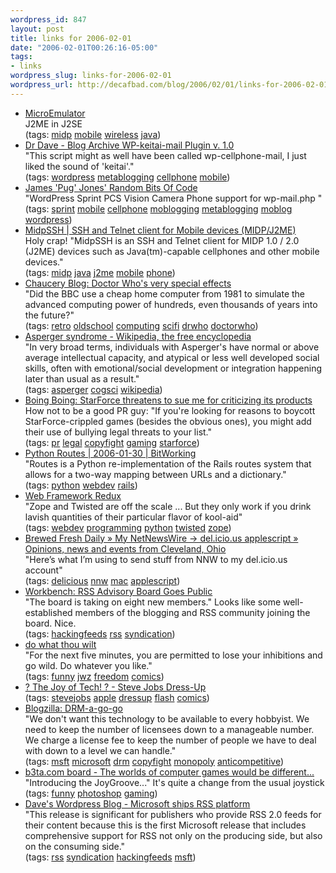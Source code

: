 ```yaml
--- 
wordpress_id: 847
layout: post
title: links for 2006-02-01
date: "2006-02-01T00:26:16-05:00"
tags: 
- links
wordpress_slug: links-for-2006-02-01
wordpress_url: http://decafbad.com/blog/2006/02/01/links-for-2006-02-01
---
```

<ul class="delicious">
	<li>
		<div class="delicious-link"><a href="http://www.barteo.net/microemulator/">MicroEmulator</a></div>
		<div class="delicious-extended">J2ME in J2SE</div>
		<div class="delicious-tags">(tags: <a href="http://del.icio.us/deusx/midp">midp</a> <a href="http://del.icio.us/deusx/mobile">mobile</a> <a href="http://del.icio.us/deusx/wireless">wireless</a> <a href="http://del.icio.us/deusx/java">java</a>)</div>
	</li>
	<li>
		<div class="delicious-link"><a href="http://unknowngenius.com/blog/archives/2004/08/23/wp-keitai-mail-plugin-v-10/">Dr Dave - Blog Archive  WP-keitai-mail Plugin v. 1.0</a></div>
		<div class="delicious-extended">"This script might as well have been called wp-cellphone-mail, I just liked the sound of 'keitai'."</div>
		<div class="delicious-tags">(tags: <a href="http://del.icio.us/deusx/wordpress">wordpress</a> <a href="http://del.icio.us/deusx/metablogging">metablogging</a> <a href="http://del.icio.us/deusx/cellphone">cellphone</a> <a href="http://del.icio.us/deusx/mobile">mobile</a>)</div>
	</li>
	<li>
		<div class="delicious-link"><a href="http://www.cise.ufl.edu/~jcjones/src/">James 'Pug' Jones' Random Bits Of Code</a></div>
		<div class="delicious-extended">"WordPress Sprint PCS Vision Camera Phone support for wp-mail.php "</div>
		<div class="delicious-tags">(tags: <a href="http://del.icio.us/deusx/sprint">sprint</a> <a href="http://del.icio.us/deusx/mobile">mobile</a> <a href="http://del.icio.us/deusx/cellphone">cellphone</a> <a href="http://del.icio.us/deusx/moblogging">moblogging</a> <a href="http://del.icio.us/deusx/metablogging">metablogging</a> <a href="http://del.icio.us/deusx/moblog">moblog</a> <a href="http://del.icio.us/deusx/wordpress">wordpress</a>)</div>
	</li>
	<li>
		<div class="delicious-link"><a href="http://www.xk72.com/midpssh/index.php">MidpSSH | SSH and Telnet client for Mobile devices (MIDP/J2ME)</a></div>
		<div class="delicious-extended">Holy crap!  "MidpSSH is an SSH and Telnet client for MIDP 1.0 / 2.0 (J2ME) devices such as Java(tm)-capable cellphones and other mobile devices."</div>
		<div class="delicious-tags">(tags: <a href="http://del.icio.us/deusx/midp">midp</a> <a href="http://del.icio.us/deusx/java">java</a> <a href="http://del.icio.us/deusx/j2me">j2me</a> <a href="http://del.icio.us/deusx/mobile">mobile</a> <a href="http://del.icio.us/deusx/phone">phone</a>)</div>
	</li>
	<li>
		<div class="delicious-link"><a href="http://blog.chaucery.com/archives/2006/01/doctor_whos_very_special_effec.html">Chaucery Blog: Doctor Who's very special effects</a></div>
		<div class="delicious-extended">"Did the BBC use a cheap home computer from 1981 to simulate the advanced computing power of hundreds, even thousands of years into the future?"</div>
		<div class="delicious-tags">(tags: <a href="http://del.icio.us/deusx/retro">retro</a> <a href="http://del.icio.us/deusx/oldschool">oldschool</a> <a href="http://del.icio.us/deusx/computing">computing</a> <a href="http://del.icio.us/deusx/scifi">scifi</a> <a href="http://del.icio.us/deusx/drwho">drwho</a> <a href="http://del.icio.us/deusx/doctorwho">doctorwho</a>)</div>
	</li>
	<li>
		<div class="delicious-link"><a href="http://en.wikipedia.org/wiki/Asperger_syndrome">Asperger syndrome - Wikipedia, the free encyclopedia</a></div>
		<div class="delicious-extended">"In very broad terms, individuals with Asperger's have normal or above average intellectual capacity, and atypical or less well developed social skills, often with emotional/social development or integration happening later than usual as a result."</div>
		<div class="delicious-tags">(tags: <a href="http://del.icio.us/deusx/asperger">asperger</a> <a href="http://del.icio.us/deusx/cogsci">cogsci</a> <a href="http://del.icio.us/deusx/wikipedia">wikipedia</a>)</div>
	</li>
	<li>
		<div class="delicious-link"><a href="http://www.boingboing.net/2006/01/31/starforce_threatens_.html">Boing Boing: StarForce threatens to sue me for criticizing its products</a></div>
		<div class="delicious-extended">How not to be a good PR guy: "If you're looking for reasons to boycott StarForce-crippled games (besides the obvious ones), you might add their use of bullying legal threats to your list."</div>
		<div class="delicious-tags">(tags: <a href="http://del.icio.us/deusx/pr">pr</a> <a href="http://del.icio.us/deusx/legal">legal</a> <a href="http://del.icio.us/deusx/copyfight">copyfight</a> <a href="http://del.icio.us/deusx/gaming">gaming</a> <a href="http://del.icio.us/deusx/starforce">starforce</a>)</div>
	</li>
	<li>
		<div class="delicious-link"><a href="http://bitworking.org/news/Python_Routes">Python Routes | 2006-01-30 | BitWorking</a></div>
		<div class="delicious-extended">"Routes is a Python re-implementation of the Rails routes system that allows for a two-way mapping between URLs and a dictionary."</div>
		<div class="delicious-tags">(tags: <a href="http://del.icio.us/deusx/python">python</a> <a href="http://del.icio.us/deusx/webdev">webdev</a> <a href="http://del.icio.us/deusx/rails">rails</a>)</div>
	</li>
	<li>
		<div class="delicious-link"><a href="http://www.artima.com/weblogs/viewpost.jsp?thread=146503">Web Framework Redux</a></div>
		<div class="delicious-extended">"Zope and Twisted are off the scale ... But they only work if you drink lavish quantities of their particular flavor of kool-aid"</div>
		<div class="delicious-tags">(tags: <a href="http://del.icio.us/deusx/webdev">webdev</a> <a href="http://del.icio.us/deusx/programming">programming</a> <a href="http://del.icio.us/deusx/python">python</a> <a href="http://del.icio.us/deusx/twisted">twisted</a> <a href="http://del.icio.us/deusx/zope">zope</a>)</div>
	</li>
	<li>
		<div class="delicious-link"><a href="http://www.brewedfreshdaily.com/2006/01/29/my-netnewswire-delicious-applescript/">Brewed Fresh Daily » My NetNewsWire -> del.icio.us applescript » Opinions, news and events from Cleveland, Ohio</a></div>
		<div class="delicious-extended">"Here’s what I’m using to send stuff from NNW to my del.icio.us account"</div>
		<div class="delicious-tags">(tags: <a href="http://del.icio.us/deusx/delicious">delicious</a> <a href="http://del.icio.us/deusx/nnw">nnw</a> <a href="http://del.icio.us/deusx/mac">mac</a> <a href="http://del.icio.us/deusx/applescript">applescript</a>)</div>
	</li>
	<li>
		<div class="delicious-link"><a href="http://www.cadenhead.org/workbench/news/2851/rss-advisory-board-goes-public">Workbench: RSS Advisory Board Goes Public</a></div>
		<div class="delicious-extended">"The board is taking on eight new members."  Looks like some well-established members of the blogging and RSS community joining the board.  Nice.</div>
		<div class="delicious-tags">(tags: <a href="http://del.icio.us/deusx/hackingfeeds">hackingfeeds</a> <a href="http://del.icio.us/deusx/rss">rss</a> <a href="http://del.icio.us/deusx/syndication">syndication</a>)</div>
	</li>
	<li>
		<div class="delicious-link"><a href="http://www.jwz.org/gruntle/freedom.html">do what thou wilt</a></div>
		<div class="delicious-extended">"For the next five minutes, you are permitted to lose your inhibitions and go wild. Do whatever you like."</div>
		<div class="delicious-tags">(tags: <a href="http://del.icio.us/deusx/funny">funny</a> <a href="http://del.icio.us/deusx/jwz">jwz</a> <a href="http://del.icio.us/deusx/freedom">freedom</a> <a href="http://del.icio.us/deusx/comics">comics</a>)</div>
	</li>
	<li>
		<div class="delicious-link"><a href="http://www.geekculture.com/joyoftech/joyarchives/692flash.html">? The Joy of Tech! ? - Steve Jobs Dress-Up</a></div>
		<div class="delicious-tags">(tags: <a href="http://del.icio.us/deusx/stevejobs">stevejobs</a> <a href="http://del.icio.us/deusx/apple">apple</a> <a href="http://del.icio.us/deusx/dressup">dressup</a> <a href="http://del.icio.us/deusx/flash">flash</a> <a href="http://del.icio.us/deusx/comics">comics</a>)</div>
	</li>
	<li>
		<div class="delicious-link"><a href="http://dooooooom.blogspot.com/2006/01/drm-go-go.html">Blogzilla: DRM-a-go-go</a></div>
		<div class="delicious-extended">"We don't want this technology to be available to every hobbyist. We need to keep the number of licensees down to a manageable number. We charge a license fee to keep the number of people we have to deal with down to a level we can handle."</div>
		<div class="delicious-tags">(tags: <a href="http://del.icio.us/deusx/msft">msft</a> <a href="http://del.icio.us/deusx/microsoft">microsoft</a> <a href="http://del.icio.us/deusx/drm">drm</a> <a href="http://del.icio.us/deusx/copyfight">copyfight</a> <a href="http://del.icio.us/deusx/monopoly">monopoly</a> <a href="http://del.icio.us/deusx/anticompetitive">anticompetitive</a>)</div>
	</li>
	<li>
		<div class="delicious-link"><a href="http://www.b3ta.com/board/5597348">b3ta.com board - The worlds of computer games would be different...</a></div>
		<div class="delicious-extended">"Introducing the JoyGroove..."  It's quite a change from the usual joystick</div>
		<div class="delicious-tags">(tags: <a href="http://del.icio.us/deusx/funny">funny</a> <a href="http://del.icio.us/deusx/photoshop">photoshop</a> <a href="http://del.icio.us/deusx/gaming">gaming</a>)</div>
	</li>
	<li>
		<div class="delicious-link"><a href="http://scripting.wordpress.com/2006/01/31/microsoft-ships-rss-enabled-software-and-platform/">Dave's Wordpress Blog - Microsoft ships RSS platform</a></div>
		<div class="delicious-extended">"This release is significant for publishers who provide RSS 2.0 feeds for their content because this is the first Microsoft release that includes comprehensive support for RSS not only on the producing side, but also on the consuming side."</div>
		<div class="delicious-tags">(tags: <a href="http://del.icio.us/deusx/rss">rss</a> <a href="http://del.icio.us/deusx/syndication">syndication</a> <a href="http://del.icio.us/deusx/hackingfeeds">hackingfeeds</a> <a href="http://del.icio.us/deusx/msft">msft</a>)</div>
	</li>
</ul>
